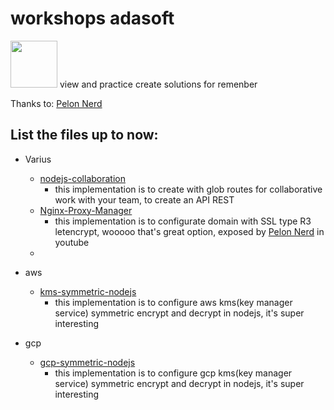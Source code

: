 # workshops adasoft
<img src="https://user-images.githubusercontent.com/57869273/200660903-304f5c35-4b60-409e-81b9-0dc7570c96f2.png" width="75">
view and practice create solutions for remenber


Thanks to: [Pelon Nerd](https://github.com/pablokbs)

## List the files up to now:



- Varius
  - [nodejs-collaboration](./various/nodejs-collaboration)
    - this implementation is to create with glob routes for collaborative work with your team, to create an API REST
  - [Nginx-Proxy-Manager](./various/nginx-proxy-manager)
    - this implementation is to configurate domain with SSL type R3 letencrypt, wooooo that's great option, exposed by [Pelon Nerd](https://github.com/pablokbs) in youtube
  - 
- aws
  - [kms-symmetric-nodejs](./aws/kms/symmetric-nodejs)
    - this implementation is to configure aws kms(key manager service) symmetric encrypt and decrypt in nodejs, it's super interesting
 
- gcp
  - [gcp-symmetric-nodejs](./gcp/kms/symmetric-nodejs)
    - this implementation is to configure gcp kms(key manager service) symmetric encrypt and decrypt in nodejs, it's super interesting


